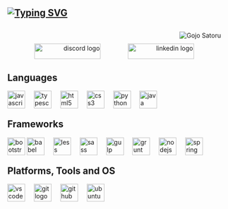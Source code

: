 <div align="center">
  <h2 align="left">
    <a href="https://git.io/typing-svg">
      <img src="https://readme-typing-svg.demolab.com?font=Kait&pause=1000&width=435&lines=MY+NAME+IS+LUIZ+ROMERO!" alt="Typing SVG" />
    </a>
  </h2>
</div>

<div style="display: flex; justify-content: space-between; align-items: flex-start; margin-top: 30px;">

  <div style="flex: 1; margin-right: 20px;">
      <div style="text-align: right;" align="right">
    <img  src="https://media1.tenor.com/m/MERqoQauaSkAAAAd/gojo-satoru-gojo.gif" alt="Gojo Satoru" />
    <div style="display: flex; justify-content: space-evenly;margin-top:10">
      <a href="https://discord.com/channels/j0rem0r" target="_blank">
        <img src="https://img.shields.io/static/v1?message=Discord&logo=discord&label=&color=7289DA&logoColor=white&labelColor=&style=for-the-badge" height="35" width="150" alt="discord logo" />
      </a>
      <a href="https://www.linkedin.com/in/luiz-felipe-romero-306421242" target="_blank">
        <img src="https://img.shields.io/static/v1?message=LinkedIn&logo=linkedin&label=&color=0077B5&logoColor=white&labelColor=&style=for-the-badge" width="150" height="35" alt="linkedin logo" />
      </a>
    </div>
  </div>
    <h2 align="left">Languages</h2>
    <div align="left">
      <img src="https://cdn.jsdelivr.net/gh/devicons/devicon/icons/javascript/javascript-original.svg" height="40" alt="javascript logo" />
      <img width="12" />
      <img src="https://cdn.jsdelivr.net/gh/devicons/devicon/icons/typescript/typescript-original.svg" height="40" alt="typescript logo" />
      <img width="12" />
      <img src="https://cdn.jsdelivr.net/gh/devicons/devicon/icons/html5/html5-original.svg" height="40" alt="html5 logo" />
      <img width="12" />
      <img src="https://cdn.jsdelivr.net/gh/devicons/devicon/icons/css3/css3-original.svg" height="40" alt="css3 logo" />
      <img width="12" />
      <img src="https://cdn.jsdelivr.net/gh/devicons/devicon/icons/python/python-original.svg" height="40" alt="python logo" />
      <img width="12" />
      <img src="https://cdn.jsdelivr.net/gh/devicons/devicon/icons/java/java-original.svg" height="40" alt="java logo" />
    </div>
    <h2 align="left" style="margin-top: 20px;">Frameworks</h2>
    <div align="left">
      <img src="https://cdn.jsdelivr.net/gh/devicons/devicon/icons/bootstrap/bootstrap-original.svg" height="40" alt="bootstrap logo" />
      <img src="https://cdn.jsdelivr.net/gh/devicons/devicon/icons/babel/babel-original.svg" height="40" alt="babel logo" />
      <img width="12" />
      <img src="https://cdn.jsdelivr.net/gh/devicons/devicon/icons/less/less-plain-wordmark.svg" height="40" alt="less logo" />
      <img width="12" />
      <img src="https://cdn.jsdelivr.net/gh/devicons/devicon/icons/sass/sass-original.svg" height="40" alt="sass logo" />
      <img width="12" />
      <img src="https://cdn.jsdelivr.net/gh/devicons/devicon/icons/gulp/gulp-plain.svg" height="40" alt="gulp logo" />
      <img width="12" />
      <img src="https://cdn.jsdelivr.net/gh/devicons/devicon/icons/grunt/grunt-original.svg" height="40" alt="grunt logo" />
      <img width="12" />
      <img src="https://cdn.jsdelivr.net/gh/devicons/devicon/icons/nodejs/nodejs-original.svg" height="40" alt="nodejs logo" />
      <img width="12" />
      <img src="https://cdn.jsdelivr.net/gh/devicons/devicon/icons/spring/spring-original.svg" height="40" alt="spring boot logo" />
    </div>
    <h2 align="left" style="margin-top: 20px;">Platforms, Tools and OS</h2>
    <div align="left">
      <img src="https://cdn.jsdelivr.net/gh/devicons/devicon/icons/vscode/vscode-original.svg" height="40" alt="vscode logo" />
      <img width="12" />
      <img src="https://cdn.jsdelivr.net/gh/devicons/devicon/icons/git/git-original.svg" height="40" alt="git logo" />
      <img width="12" />
      <img src="https://cdn.jsdelivr.net/gh/devicons/devicon/icons/github/github-original.svg" height="40" alt="github logo" />
      <img width="12" />
      <img src="https://cdn.jsdelivr.net/gh/devicons/devicon/icons/ubuntu/ubuntu-plain.svg" height="40" alt="ubuntu logo" />
    </div>
  </div>
</div>

###


###
